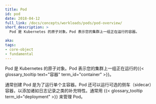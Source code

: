 ```yaml
---
title: Pod
id: pod
date: 2018-04-12
full_link: /docs/concepts/workloads/pods/pod-overview/
short_description: >
  Pod 是 Kubernetes 的原子对象。Pod 表示您的集群上一组正在运行的容器。

aka: 
tags:
- core-object
- fundamental
---
```


<!--
---
title: Pod
id: pod
date: 2018-04-12
full_link: /docs/concepts/workloads/pods/pod-overview/
short_description: >
  The smallest and simplest Kubernetes object. A Pod represents a set of running containers on your cluster.

aka: 
tags:
- core-object
- fundamental
---
-->

<!--
 The smallest and simplest Kubernetes object. A Pod represents a set of running {{< glossary_tooltip text="containers" term_id="container" >}} on your cluster.
-->

 Pod 是 Kubernetes 的原子对象。Pod 表示您的集群上一组正在运行的{{< glossary_tooltip text="容器" term_id="container" >}}。

<!--more--> 

<!--
A Pod is typically set up to run a single primary container. It can also run optional sidecar containers that add supplementary features like logging. Pods are commonly managed by a {{< glossary_tooltip term_id="deployment" >}}.
-->

通常创建 Pod 是为了运行单个主容器。Pod 还可以运行可选的侧车（sidecar）容器，以添加诸如日志记录之类的补充特性。通常用 {{< glossary_tooltip term_id="deployment" >}} 来管理 Pod。
